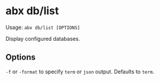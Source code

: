 # abx db/list

Usage: `abx db/list [OPTIONS]`

Display configured databases.

## Options

`-f` or `-format` to specify `term` or `json` output. Defaults to `term`.
